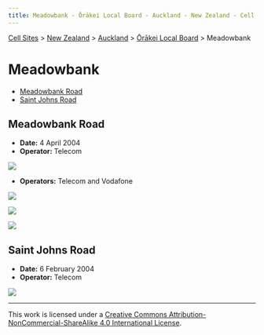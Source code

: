 ```yaml
---
title: Meadowbank - Ōrākei Local Board - Auckland - New Zealand - Cell Sites
---
```


[Cell Sites](../../../) > [New Zealand](../../) > [Auckland](../) > [Ōrākei Local Board](./) > Meadowbank

# Meadowbank

* [Meadowbank Road](#meadowbank-road)
* [Saint Johns Road](#saint-johns-road)

## Meadowbank Road

* **Date:** 4 April 2004
* **Operator:** Telecom

![](https://f001.backblazeb2.com/file/CellSites/NZ/AUK/%C5%8Cr%C4%81kei/20040404-161953.jpg)

* **Operators:** Telecom and Vodafone

![](https://f001.backblazeb2.com/file/CellSites/NZ/AUK/%C5%8Cr%C4%81kei/20120120-125436.jpg)

![](https://f001.backblazeb2.com/file/CellSites/NZ/AUK/%C5%8Cr%C4%81kei/20120120-125706.jpg)

![](https://f001.backblazeb2.com/file/CellSites/NZ/AUK/%C5%8Cr%C4%81kei/20120120-130042.jpg)

## Saint Johns Road

* **Date:** 6 February 2004
* **Operator:** Telecom

![](https://f001.backblazeb2.com/file/CellSites/NZ/AUK/%C5%8Cr%C4%81kei/20040206-151609.jpg)

---

This work is licensed under a [Creative Commons Attribution-NonCommercial-ShareAlike 4.0 International License](http://creativecommons.org/licenses/by-nc-sa/4.0/).
